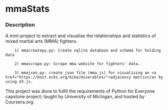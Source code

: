 # mmaStats

### Description

A mini-project to extract and visualise the relationships and statistics of mixed martial arts (MMA) fighters.

        1) mmacreatepy.py: Create sqlite database and schema for holding data
        
        2) mmascrape.py: Scrape mma website for fighters' data.
        
        3) mmajson.py: create json file (mma.js) for visualising an <a href="https://bost.ocks.org/mike/miserables/">adjacency matrix</a> by using d3.js.

This project was done to fulfil the requirements of Python for Everyone capstone project; taught by University of Michigan, and hosted by Coursera.org.
